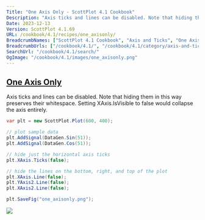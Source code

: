 ```yaml
---
Title: "One Axis Only - ScottPlot 4.1 Cookbook"
Description: "Axis ticks and lines can be disabled. Note that hiding them in this way preserves their whitespace. Setting XAxis.IsVisible to false would collapse the axis entirely. "
Date: 2023-12-13
Version: ScottPlot 4.1.69
URL: /cookbook/4.1/recipes/one_axisonly/
BreadcrumbNames: ["ScottPlot 4.1 Cookbook", "Axis and Ticks", "One Axis Only"]
BreadcrumbUrls: ["/cookbook/4.1/", "/cookbook/4.1/category/axis-and-ticks", "/cookbook/4.1/recipes/one_axisonly/"]
SearchUrl: "/cookbook/4.1/search/"
OgImage: "/cookbook/4.1/images/one_axisonly.png"
---
```


<h2><a id='one-axis-only' href='/cookbook/4.1/recipes/one_axisonly/'>One Axis Only</a></h2>

Axis ticks and lines can be disabled. Note that hiding them in this way preserves their whitespace. Setting XAxis.IsVisible to false would collapse the axis entirely. 

```cs
var plt = new ScottPlot.Plot(600, 400);

// plot sample data
plt.AddSignal(DataGen.Sin(51));
plt.AddSignal(DataGen.Cos(51));

// hide just the horizontal axis ticks
plt.XAxis.Ticks(false);

// hide the lines on the bottom, right, and top of the plot
plt.XAxis.Line(false);
plt.YAxis2.Line(false);
plt.XAxis2.Line(false);

plt.SaveFig("one_axisonly.png");
```

<img src='../../images/one_axisonly.png' class='d-block mx-auto my-5' />



